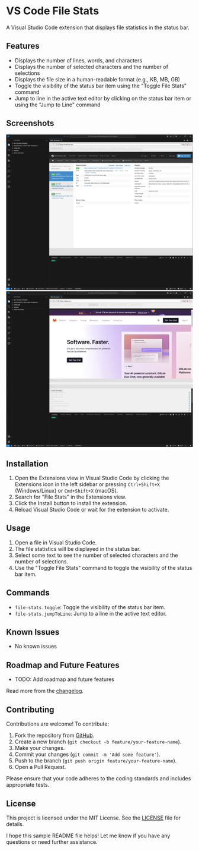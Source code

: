 <!-- @format -->

# **VS Code File Stats**

A Visual Studio Code extension that displays file statistics in the status bar.

## **Features**

-   Displays the number of lines, words, and characters
-   Displays the number of selected characters and the number of selections
-   Displays the file size in a human-readable format (e.g., KB, MB, GB)
-   Toggle the visibility of the status bar item using the "Toggle File Stats" command
-   Jump to line in the active text editor by clicking on the status bar item or using the "Jump to Line" command

## Screenshots

![File Stats in VSCode](images/screenshot1.png)
![Bookmark & History Management](images/screenshot2.png)

## **Installation**

1.  Open the Extensions view in Visual Studio Code by clicking the Extensions icon in the left sidebar or pressing `Ctrl+Shift+X` (Windows/Linux) or `Cmd+Shift+X` (macOS).
2.  Search for "File Stats" in the Extensions view.
3.  Click the Install button to install the extension.
4.  Reload Visual Studio Code or wait for the extension to activate.

## **Usage**

1.  Open a file in Visual Studio Code.
2.  The file statistics will be displayed in the status bar.
3.  Select some text to see the number of selected characters and the number of selections.
4.  Use the "Toggle File Stats" command to toggle the visibility of the status bar item.

## **Commands**

-   `file-stats.toggle`: Toggle the visibility of the status bar item.
-   `file-stats.jumpToLine`: Jump to a line in the active text editor.

## Known Issues

-   No known issues

## Roadmap and Future Features

-   TODO: Add roadmap and future features

Read more from the [changelog](https://github.com/folarinmartins/vscode-file-stats/changelog.md).

## Contributing

Contributions are welcome! To contribute:

1. Fork the repository from [GitHub](https://github.com/folarinmartins/vscode-file-stats).
2. Create a new branch (`git checkout -b feature/your-feature-name`).
3. Make your changes.
4. Commit your changes (`git commit -m 'Add some feature'`).
5. Push to the branch (`git push origin feature/your-feature-name`).
6. Open a Pull Request.

Please ensure that your code adheres to the coding standards and includes appropriate tests.

## License

This project is licensed under the MIT License. See the [LICENSE](LICENSE) file for details.

I hope this sample README file helps! Let me know if you have any questions or need further assistance.
